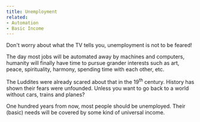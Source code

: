 ```yaml
---
title: Unemployment
related:
- Automation
- Basic Income
---
```


Don't worry about what the TV tells you, unemployment is not to be feared!

The day most jobs will be automated away by machines and computers, humanity will finally have time to pursue grander interests such as art, peace, spirituality, harmony, spending time with each other, etc.

The Luddites were already scared about that in the 19<sup>th</sup> century.
History has shown their fears were unfounded.
Unless you want to go back to a world without cars, trains and planes?

One hundred years from now, most people should be unemployed.
Their (basic) needs will be covered by some kind of universal income.

